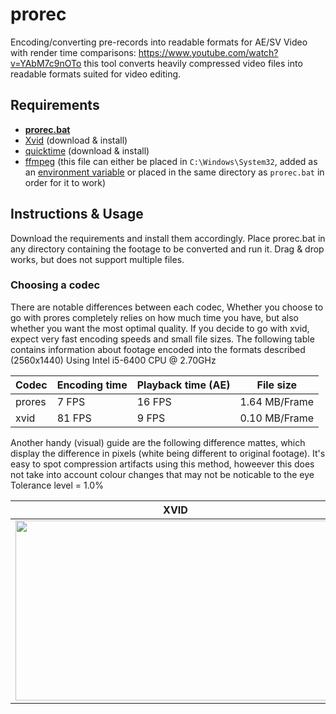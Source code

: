 # prorec

Encoding/converting pre-records into readable formats for AE/SV
Video with render time comparisons: https://www.youtube.com/watch?v=YAbM7c9nOTo
this tool converts heavily compressed video files into readable formats suited for video editing. 

## Requirements

* **[prorec.bat](https://github.com/gmzorz/prerecs/archive/master.zip)**
* [Xvid](https://www.xvid.com/download/) (download & install)
* [quicktime](https://support.apple.com/kb/DL837) (download & install)
* [ffmpeg](https://drive.google.com/uc?export=download&id=1ozqMctkULuvVtCogmyZjXGjw7Q9D-Je0) (this file can either be placed in `C:\Windows\System32`, added as an [environment variable](https://video.stackexchange.com/questions/20495/how-do-i-set-up-and-use-ffmpeg-in-windows) or placed in the same directory as `prorec.bat` in order for it to work)

## Instructions & Usage
Download the requirements and install them accordingly. Place prorec.bat in any directory containing the footage to be converted and run it. Drag & drop works, but does not support multiple files. 

### Choosing a codec
There are notable differences between each codec, Whether you choose to go with prores completely relies on how much time you have, but also whether you want the most optimal quality. If you decide to go with xvid, expect very fast encoding speeds and small file sizes. The following table contains information about footage encoded into the formats described (2560x1440) Using Intel i5-6400 CPU @ 2.70GHz

| Codec | Encoding time | Playback time (AE) | File size |
|---|---|---|---|
| prores | 7 FPS | 16 FPS | 1.64 MB/Frame |
| xvid | 81 FPS | 9 FPS | 0.10 MB/Frame |

Another handy (visual) guide are the following difference mattes, which display the difference in pixels (white being different to original footage). It's easy to spot compression artifacts using this method, howeever this does not take into account colour changes that may not be noticable to the eye
Tolerance level = 1.0%

| XVID | PRORES |
|---|---|
| <img src="http://gmzorz.com/img/diffXVID.png" width="512" height="288"></img> | <img src="http://gmzorz.com/img/diffPRORES.png" width="512" height="288"></img> |

